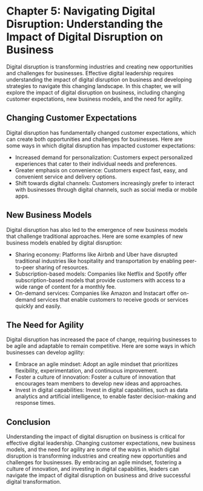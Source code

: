 Chapter 5: Navigating Digital Disruption: Understanding the Impact of Digital Disruption on Business
====================================================================================================

Digital disruption is transforming industries and creating new opportunities and challenges for businesses. Effective digital leadership requires understanding the impact of digital disruption on business and developing strategies to navigate this changing landscape. In this chapter, we will explore the impact of digital disruption on business, including changing customer expectations, new business models, and the need for agility.

Changing Customer Expectations
------------------------------

Digital disruption has fundamentally changed customer expectations, which can create both opportunities and challenges for businesses. Here are some ways in which digital disruption has impacted customer expectations:

* Increased demand for personalization: Customers expect personalized experiences that cater to their individual needs and preferences.
* Greater emphasis on convenience: Customers expect fast, easy, and convenient service and delivery options.
* Shift towards digital channels: Customers increasingly prefer to interact with businesses through digital channels, such as social media or mobile apps.

New Business Models
-------------------

Digital disruption has also led to the emergence of new business models that challenge traditional approaches. Here are some examples of new business models enabled by digital disruption:

* Sharing economy: Platforms like Airbnb and Uber have disrupted traditional industries like hospitality and transportation by enabling peer-to-peer sharing of resources.
* Subscription-based models: Companies like Netflix and Spotify offer subscription-based models that provide customers with access to a wide range of content for a monthly fee.
* On-demand services: Companies like Amazon and Instacart offer on-demand services that enable customers to receive goods or services quickly and easily.

The Need for Agility
--------------------

Digital disruption has increased the pace of change, requiring businesses to be agile and adaptable to remain competitive. Here are some ways in which businesses can develop agility:

* Embrace an agile mindset: Adopt an agile mindset that prioritizes flexibility, experimentation, and continuous improvement.
* Foster a culture of innovation: Foster a culture of innovation that encourages team members to develop new ideas and approaches.
* Invest in digital capabilities: Invest in digital capabilities, such as data analytics and artificial intelligence, to enable faster decision-making and response times.

Conclusion
----------

Understanding the impact of digital disruption on business is critical for effective digital leadership. Changing customer expectations, new business models, and the need for agility are some of the ways in which digital disruption is transforming industries and creating new opportunities and challenges for businesses. By embracing an agile mindset, fostering a culture of innovation, and investing in digital capabilities, leaders can navigate the impact of digital disruption on business and drive successful digital transformation.
